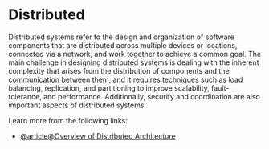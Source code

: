 # Distributed

Distributed systems refer to the design and organization of software components that are distributed across multiple devices or locations, connected via a network, and work together to achieve a common goal. The main challenge in designing distributed systems is dealing with the inherent complexity that arises from the distribution of components and the communication between them, and it requires techniques such as load balancing, replication, and partitioning to improve scalability, fault-tolerance, and performance. Additionally, security and coordination are also important aspects of distributed systems.

Learn more from the following links:

- [@article@Overview of Distributed Architecture](https://www.tutorialspoint.com/software_architecture_design/distributed_architecture.htm)
